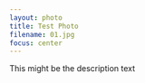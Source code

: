 ```yaml
---
layout: photo
title: Test Photo
filename: 01.jpg
focus: center
---
```


This might be the description text